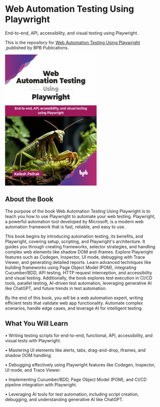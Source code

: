 # Web Automation Testing Using Playwright

End-to-end, API, accessibility, and visual testing using Playwright.

This is the repository for [Web Automation Testing Using Playwright
](https://bpbonline.com/products/web-automation-testing-using-playwright?variant=44288671744200),published by BPB Publications.

<img src="9789365898002.jpg">

## About the Book
The purpose of the book Web Automation Testing Using Playwright is to teach you how to use Playwright to automate your web testing. Playwright, a powerful automation tool developed by Microsoft, is a modern web automation framework that is fast, reliable, and easy to use.

This book begins by introducing automation testing, its benefits, and Playwright, covering setup, scripting, and Playwright's architecture. It guides you through creating frameworks, selector strategies, and handling complex web elements like shadow DOM and iframes. Explore Playwright features such as Codegen, Inspector, UI mode, debugging with Trace Viewer, and generating detailed reports. Learn advanced techniques like building frameworks using Page Object Model (POM), integrating Cucumber/BDD, API testing, HTTP request interception, and accessibility and visual testing. Additionally, the book explores test execution in CI/CD tools, parallel testing, AI-driven test automation, leveraging generative AI like ChatGPT, and future trends in test automation.

By the end of this book, you will be a web automation expert, writing efficient tests that validate web app functionality. Automate complex scenarios, handle edge cases, and leverage AI for intelligent testing. 

## What You Will Learn
• Writing testing scripts for end-to-end, functional, API, accessibility, and visual tests with Playwright.

• Mastering UI elements like alerts, tabs, drag-and-drop, iframes, and shadow DOM handling.

• Debugging effectively using Playwright features like Codegen, Inspector, UI mode, and Trace Viewer.

• Implementing Cucumber/BDD, Page Object Model (POM), and CI/CD pipeline integration with Playwright.

• Leveraging AI tools for test automation, including script creation, debugging, and understanding generative AI like ChatGPT.
